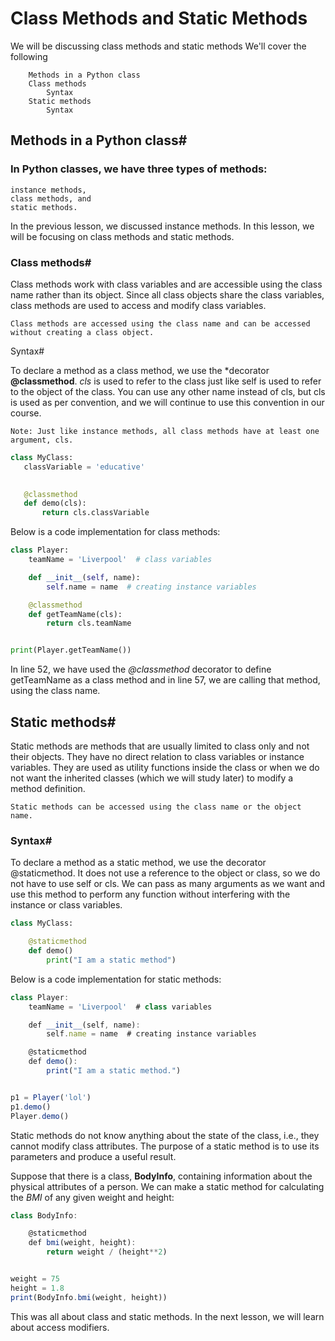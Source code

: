 # Class Methods and Static Methods

We will be discussing class methods and static methods
We'll cover the following

        Methods in a Python class
        Class methods
            Syntax
        Static methods
            Syntax

## Methods in a Python class#


### In Python classes, we have three types of methods: 
    instance methods, 
    class methods, and 
    static methods. 
In the previous lesson, we discussed instance methods. In this lesson, we will be focusing on class methods and static methods.

### Class methods#

Class methods work with class variables and are accessible using the class name rather than its object. Since all class objects share the class variables, class methods are used to access and modify class variables.

    Class methods are accessed using the class name and can be accessed without creating a class object.

Syntax#

To declare a method as a class method, we use the *decorator **@classmethod**. *cls* is used to refer to the class just like self is used to refer to the object of the class. You can use any other name instead of cls, but cls is used as per convention, and we will continue to use this convention in our course.

    Note: Just like instance methods, all class methods have at least one argument, cls.

 ```py
class MyClass:
    classVariable = 'educative'

    
    @classmethod
    def demo(cls):
        return cls.classVariable
```

Below is a code implementation for class methods:

```py
class Player:
    teamName = 'Liverpool'  # class variables

    def __init__(self, name):
        self.name = name  # creating instance variables

    @classmethod
    def getTeamName(cls):
        return cls.teamName


print(Player.getTeamName())


```

In line 52, we have used the *@classmethod* decorator to define getTeamName as a class method and in line 57, we are calling that method, using the class name.

## Static methods#

Static methods are methods that are usually limited to class only and not their objects. They have no direct relation to class variables or instance variables. They are used as utility functions inside the class or when we do not want the inherited classes (which we will study later) to modify a method definition.

    Static methods can be accessed using the class name or the object name.

### Syntax#

To declare a method as a static method, we use the decorator @staticmethod. It does not use a reference to the object or class, so we do not have to use self or cls. We can pass as many arguments as we want and use this method to perform any function without interfering with the instance or class variables.

```py
class MyClass:

    @staticmethod
    def demo()
        print("I am a static method")
```
Below is a code implementation for static methods:

```js
class Player:
    teamName = 'Liverpool'  # class variables

    def __init__(self, name):
        self.name = name  # creating instance variables

    @staticmethod
    def demo():
        print("I am a static method.")


p1 = Player('lol')
p1.demo()
Player.demo()


```

Static methods do not know anything about the state of the class, i.e., they cannot modify class attributes. The purpose of a static method is to use its parameters and produce a useful result.

Suppose that there is a class, **BodyInfo**, containing information about the physical attributes of a person. We can make a static method for calculating the *BMI* of any given weight and height:
```js
class BodyInfo:

    @staticmethod
    def bmi(weight, height):
        return weight / (height**2)


weight = 75
height = 1.8
print(BodyInfo.bmi(weight, height))

```

This was all about class and static methods. In the next lesson, we will learn about access modifiers.
